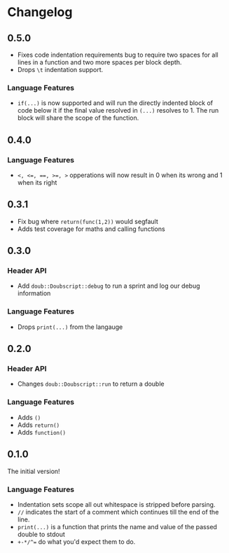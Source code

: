 # Changelog

## 0.5.0

- Fixes code indentation requirements bug to require two spaces for all lines in a function and two more spaces per block depth.
- Drops `\t` indentation support.

### Language Features

- `if(...)` is now supported and will run the directly indented block of code below it if the final value resolved in `(...)` resolves to 1. The run block will share the scope of the function. 

## 0.4.0

### Language Features

- `<, <=, ==, >=, >` opperations will now result in 0 when its wrong and 1 when its right

## 0.3.1

- Fix bug where `return(func(1,2))` would segfault
- Adds test coverage for maths and calling functions

## 0.3.0

### Header API

- Add `doub::Doubscript::debug` to run a sprint and log our debug information

### Language Features

- Drops `print(...)` from the langauge

## 0.2.0

### Header API

- Changes `doub::Doubscript::run` to return a double

### Language Features

- Adds `()`
- Adds `return()`
- Adds `function()`

## 0.1.0

The initial version!

### Language Features

- Indentation sets scope all out whitespace is stripped before parsing.
- `//` indicates the start of a comment which continues till the end of the line.
- `print(...)` is a function that prints the name and value of the passed double to stdout
- `+-*/^=` do what you'd expect them to do.

